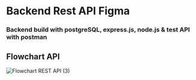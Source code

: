 # Backend Rest API Figma

### Backend build with postgreSQL, express.js, node.js & test API with postman

## Flowchart API

![Flowchart REST API (3)](https://user-images.githubusercontent.com/64014794/101290722-ac988c00-3836-11eb-89f8-9437573d2994.jpg)
